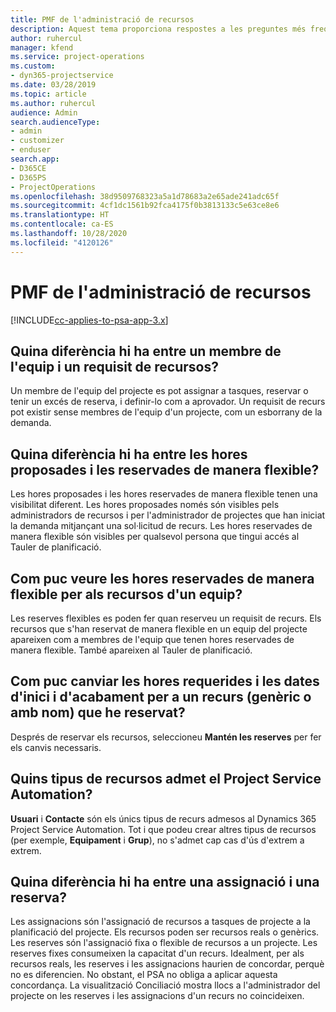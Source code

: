 ```yaml
---
title: PMF de l'administració de recursos
description: Aquest tema proporciona respostes a les preguntes més freqüents sobre l'administració de recursos.
author: ruhercul
manager: kfend
ms.service: project-operations
ms.custom:
- dyn365-projectservice
ms.date: 03/28/2019
ms.topic: article
ms.author: ruhercul
audience: Admin
search.audienceType:
- admin
- customizer
- enduser
search.app:
- D365CE
- D365PS
- ProjectOperations
ms.openlocfilehash: 38d9509768323a5a1d78683a2e65ade241adc65f
ms.sourcegitcommit: 4cf1dc1561b92fca4175f0b3813133c5e63ce8e6
ms.translationtype: HT
ms.contentlocale: ca-ES
ms.lasthandoff: 10/28/2020
ms.locfileid: "4120126"
---
```

# <a name="resource-management-faq"></a>PMF de l'administració de recursos

[!INCLUDE[cc-applies-to-psa-app-3.x](../includes/cc-applies-to-psa-app-3x.md)]

## <a name="what-is-the-difference-between-a-team-member-and-a-resource-requirement"></a>Quina diferència hi ha entre un membre de l'equip i un requisit de recursos?

Un membre de l'equip del projecte es pot assignar a tasques, reservar o tenir un excés de reserva, i definir-lo com a aprovador. Un requisit de recurs pot existir sense membres de l'equip d'un projecte, com un esborrany de la demanda. 

## <a name="what-is-the-difference-between-proposed-and-soft-booked-hours"></a>Quina diferència hi ha entre les hores proposades i les reservades de manera flexible?

Les hores proposades i les hores reservades de manera flexible tenen una visibilitat diferent. Les hores proposades només són visibles pels administradors de recursos i per l'administrador de projectes que han iniciat la demanda mitjançant una sol·licitud de recurs. Les hores reservades de manera flexible són visibles per qualsevol persona que tingui accés al Tauler de planificació.

## <a name="how-can-i-see-the-soft-booked-hours-for-resources-on-a-team"></a>Com puc veure les hores reservades de manera flexible per als recursos d'un equip?

Les reserves flexibles es poden fer quan reserveu un requisit de recurs. Els recursos que s'han reservat de manera flexible en un equip del projecte apareixen com a membres de l'equip que tenen hores reservades de manera flexible. També apareixen al Tauler de planificació.

## <a name="how-do-i-change-the-required-hours-and-the-start-and-end-dates-for-a-resource-generic-or-named-that-i-booked"></a>Com puc canviar les hores requerides i les dates d'inici i d'acabament per a un recurs (genèric o amb nom) que he reservat?

Després de reservar els recursos, seleccioneu **Mantén les reserves** per fer els canvis necessaris.

## <a name="what-resources-types-does-project-service-automation-support"></a>Quins tipus de recursos admet el Project Service Automation?

**Usuari** i **Contacte** són els únics tipus de recurs admesos al Dynamics 365 Project Service Automation. Tot i que podeu crear altres tipus de recursos (per exemple, **Equipament** i **Grup**), no s'admet cap cas d'ús d'extrem a extrem.

## <a name="what-is-the-difference-between-an-assignment-and-a-booking"></a>Quina diferència hi ha entre una assignació i una reserva?

Les assignacions són l'assignació de recursos a tasques de projecte a la planificació del projecte. Els recursos poden ser recursos reals o genèrics. Les reserves són l'assignació fixa o flexible de recursos a un projecte. Les reserves fixes consumeixen la capacitat d'un recurs. Idealment, per als recursos reals, les reserves i les assignacions haurien de concordar, perquè no es diferencien. No obstant, el PSA no obliga a aplicar aquesta concordança. La visualització Conciliació mostra llocs a l'administrador del projecte on les reserves i les assignacions d'un recurs no coincideixen.
